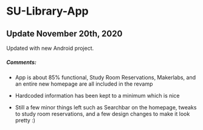 # SU-Library-App

## Update November 20th, 2020

Updated with new Android project. 

##### Comments:

- App is about 85% functional, Study Room Reservations, Makerlabs, and an entire new homepage are all included in the revamp

- Hardcoded information has been kept to a minimum which is nice

- Still a few minor things left such as Searchbar on the homepage, tweaks to study room reservations, and a few design changes to make it look pretty :)
